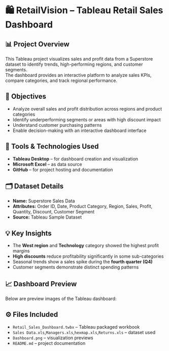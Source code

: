 # 🛍️ RetailVision – Tableau Retail Sales Dashboard

## 📊 Project Overview
This Tableau project visualizes sales and profit data from a Superstore dataset to identify trends, high-performing regions, and customer segments.  
The dashboard provides an interactive platform to analyze sales KPIs, compare categories, and track regional performance.

## 🎯 Objectives
- Analyze overall sales and profit distribution across regions and product categories  
- Identify underperforming segments or areas with high discount impact  
- Understand customer purchasing patterns  
- Enable decision-making with an interactive dashboard interface  

## 🧩 Tools & Technologies Used
- **Tableau Desktop** – for dashboard creation and visualization  
- **Microsoft Excel** – as data source  
- **GitHub** – for project hosting and documentation  

## 🗂️ Dataset Details
- **Name:** Superstore Sales Data  
- **Attributes:** Order ID, Date, Product Category, Region, Sales, Profit, Quantity, Discount, Customer Segment  
- **Source:** Tableau Sample Dataset  

## 💡 Key Insights
- The **West region** and **Technology** category showed the highest profit margins  
- **High discounts** reduce profitability significantly in some sub-categories  
- Seasonal trends show a sales spike during the **fourth quarter (Q4)**  
- Customer segments demonstrate distinct spending patterns  

## 📈 Dashboard Preview
Below are preview images of the Tableau dashboard:

## ⚙️ Files Included
- `Retail_Sales_Dashboard.twbx` – Tableau packaged workbook  
- `Sales Data.xls`,`Managers.xls`,`hexmap.xls`,`Returns.xls` – dataset used  
- `Dashboard.png` – visualization previews  
- `README.md` – project documentation  

